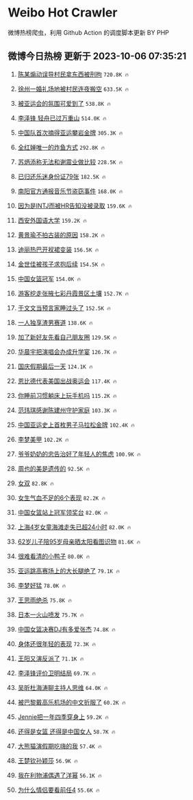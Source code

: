# Weibo Hot Crawler 



微博热榜爬虫，利用 Github Action 的调度脚本更新 BY PHP 


## 微博今日热榜 更新于 2023-10-06 07:35:21 
1. [陈某煽动误导村民拿东西被刑拘](https://s.weibo.com/weibo?q=%23%E9%99%88%E6%9F%90%E7%85%BD%E5%8A%A8%E8%AF%AF%E5%AF%BC%E6%9D%91%E6%B0%91%E6%8B%BF%E4%B8%9C%E8%A5%BF%E8%A2%AB%E5%88%91%E6%8B%98%23&t=31&band_rank=1&Refer=top) `720.8K 🔥` 

1. [徐州一婚礼场地被村民连夜搬空](https://s.weibo.com/weibo?q=%23%E5%BE%90%E5%B7%9E%E4%B8%80%E5%A9%9A%E7%A4%BC%E5%9C%BA%E5%9C%B0%E8%A2%AB%E6%9D%91%E6%B0%91%E8%BF%9E%E5%A4%9C%E6%90%AC%E7%A9%BA%23&t=31&band_rank=2&Refer=top) `633.5K 🔥` 

1. [被亚运会的氛围可爱到了](https://s.weibo.com/weibo?q=%23%E8%A2%AB%E4%BA%9A%E8%BF%90%E4%BC%9A%E7%9A%84%E6%B0%9B%E5%9B%B4%E5%8F%AF%E7%88%B1%E5%88%B0%E4%BA%86%23&t=31&band_rank=3&Refer=top) `538.8K 🔥` 

1. [李泽锋 轻舟已过万重山](https://s.weibo.com/weibo?q=%E6%9D%8E%E6%B3%BD%E9%94%8B%20%E8%BD%BB%E8%88%9F%E5%B7%B2%E8%BF%87%E4%B8%87%E9%87%8D%E5%B1%B1&t=31&band_rank=4&Refer=top) `514.0K 🔥` 

1. [中国队首次摘得亚运攀岩金牌](https://s.weibo.com/weibo?q=%23%E4%B8%AD%E5%9B%BD%E9%98%9F%E9%A6%96%E6%AC%A1%E6%91%98%E5%BE%97%E4%BA%9A%E8%BF%90%E6%94%80%E5%B2%A9%E9%87%91%E7%89%8C%23&t=31&band_rank=5&Refer=top) `305.3K 🔥` 

1. [全红婵唯一的炸鱼方式](https://s.weibo.com/weibo?q=%23%E5%85%A8%E7%BA%A2%E5%A9%B5%E5%94%AF%E4%B8%80%E7%9A%84%E7%82%B8%E9%B1%BC%E6%96%B9%E5%BC%8F%23&t=31&band_rank=6&Refer=top) `292.8K 🔥` 

1. [苏炳添称无法和谢震业做比较](https://s.weibo.com/weibo?q=%23%E8%8B%8F%E7%82%B3%E6%B7%BB%E7%A7%B0%E6%97%A0%E6%B3%95%E5%92%8C%E8%B0%A2%E9%9C%87%E4%B8%9A%E5%81%9A%E6%AF%94%E8%BE%83%23&t=31&band_rank=7&Refer=top) `228.5K 🔥` 

1. [已归还乐迷身份证79张](https://s.weibo.com/weibo?q=%23%E5%B7%B2%E5%BD%92%E8%BF%98%E4%B9%90%E8%BF%B7%E8%BA%AB%E4%BB%BD%E8%AF%8179%E5%BC%A0%23&t=31&band_rank=8&Refer=top) `182.5K 🔥` 

1. [南阳官方通报音乐节盗窃事件](https://s.weibo.com/weibo?q=%23%E5%8D%97%E9%98%B3%E5%AE%98%E6%96%B9%E9%80%9A%E6%8A%A5%E9%9F%B3%E4%B9%90%E8%8A%82%E7%9B%97%E7%AA%83%E4%BA%8B%E4%BB%B6%23&t=31&band_rank=9&Refer=top) `168.0K 🔥` 

1. [因为是INTJ而被HR告知没被录取](https://s.weibo.com/weibo?q=%23%E5%9B%A0%E4%B8%BA%E6%98%AFINTJ%E8%80%8C%E8%A2%ABHR%E5%91%8A%E7%9F%A5%E6%B2%A1%E8%A2%AB%E5%BD%95%E5%8F%96%23&t=31&band_rank=10&Refer=top) `159.6K 🔥` 

1. [西安外国语大学](https://s.weibo.com/weibo?q=%E8%A5%BF%E5%AE%89%E5%A4%96%E5%9B%BD%E8%AF%AD%E5%A4%A7%E5%AD%A6&t=31&band_rank=11&Refer=top) `159.2K 🔥` 

1. [黄景瑜不拍古装的原因](https://s.weibo.com/weibo?q=%23%E9%BB%84%E6%99%AF%E7%91%9C%E4%B8%8D%E6%8B%8D%E5%8F%A4%E8%A3%85%E7%9A%84%E5%8E%9F%E5%9B%A0%23&t=31&band_rank=12&Refer=top) `158.2K 🔥` 

1. [迪丽热巴开衩裙变装](https://s.weibo.com/weibo?q=%23%E8%BF%AA%E4%B8%BD%E7%83%AD%E5%B7%B4%E5%BC%80%E8%A1%A9%E8%A3%99%E5%8F%98%E8%A3%85%23&t=31&band_rank=13&Refer=top) `156.5K 🔥` 

1. [金世佳被孩子求抱后续](https://s.weibo.com/weibo?q=%23%E9%87%91%E4%B8%96%E4%BD%B3%E8%A2%AB%E5%AD%A9%E5%AD%90%E6%B1%82%E6%8A%B1%E5%90%8E%E7%BB%AD%23&t=31&band_rank=14&Refer=top) `154.5K 🔥` 

1. [中国女篮冠军](https://s.weibo.com/weibo?q=%23%E4%B8%AD%E5%9B%BD%E5%A5%B3%E7%AF%AE%E5%86%A0%E5%86%9B%23&t=31&band_rank=15&Refer=top) `154.0K 🔥` 

1. [游客挖走张掖七彩丹霞景区土壤](https://s.weibo.com/weibo?q=%23%E6%B8%B8%E5%AE%A2%E6%8C%96%E8%B5%B0%E5%BC%A0%E6%8E%96%E4%B8%83%E5%BD%A9%E4%B8%B9%E9%9C%9E%E6%99%AF%E5%8C%BA%E5%9C%9F%E5%A3%A4%23&t=31&band_rank=16&Refer=top) `152.7K 🔥` 

1. [于文文当预言家睡过头了](https://s.weibo.com/weibo?q=%23%E4%BA%8E%E6%96%87%E6%96%87%E5%BD%93%E9%A2%84%E8%A8%80%E5%AE%B6%E7%9D%A1%E8%BF%87%E5%A4%B4%E4%BA%86%23&t=31&band_rank=17&Refer=top) `152.5K 🔥` 

1. [一人独享渣男赛道](https://s.weibo.com/weibo?q=%23%E4%B8%80%E4%BA%BA%E7%8B%AC%E4%BA%AB%E6%B8%A3%E7%94%B7%E8%B5%9B%E9%81%93%23&t=31&band_rank=18&Refer=top) `138.6K 🔥` 

1. [加了新好友先看自己朋友圈](https://s.weibo.com/weibo?q=%23%E5%8A%A0%E4%BA%86%E6%96%B0%E5%A5%BD%E5%8F%8B%E5%85%88%E7%9C%8B%E8%87%AA%E5%B7%B1%E6%9C%8B%E5%8F%8B%E5%9C%88%23&t=31&band_rank=19&Refer=top) `129.5K 🔥` 

1. [华晨宇把演唱会办成升学宴](https://s.weibo.com/weibo?q=%23%E5%8D%8E%E6%99%A8%E5%AE%87%E6%8A%8A%E6%BC%94%E5%94%B1%E4%BC%9A%E5%8A%9E%E6%88%90%E5%8D%87%E5%AD%A6%E5%AE%B4%23&t=31&band_rank=20&Refer=top) `126.7K 🔥` 

1. [国庆假期最后一天](https://s.weibo.com/weibo?q=%23%E5%9B%BD%E5%BA%86%E5%81%87%E6%9C%9F%E6%9C%80%E5%90%8E%E4%B8%80%E5%A4%A9%23&t=31&band_rank=21&Refer=top) `124.1K 🔥` 

1. [恩比德代表美国出战奥运会](https://s.weibo.com/weibo?q=%23%E6%81%A9%E6%AF%94%E5%BE%B7%E4%BB%A3%E8%A1%A8%E7%BE%8E%E5%9B%BD%E5%87%BA%E6%88%98%E5%A5%A5%E8%BF%90%E4%BC%9A%23&t=31&band_rank=22&Refer=top) `117.4K 🔥` 

1. [你睡前习惯躺床上玩手机吗](https://s.weibo.com/weibo?q=%23%E4%BD%A0%E7%9D%A1%E5%89%8D%E4%B9%A0%E6%83%AF%E8%BA%BA%E5%BA%8A%E4%B8%8A%E7%8E%A9%E6%89%8B%E6%9C%BA%E5%90%97%23&t=31&band_rank=23&Refer=top) `115.2K 🔥` 

1. [范玮琪感谢陈建州守护家庭](https://s.weibo.com/weibo?q=%23%E8%8C%83%E7%8E%AE%E7%90%AA%E6%84%9F%E8%B0%A2%E9%99%88%E5%BB%BA%E5%B7%9E%E5%AE%88%E6%8A%A4%E5%AE%B6%E5%BA%AD%23&t=31&band_rank=24&Refer=top) `103.3K 🔥` 

1. [中国亚运史上首枚男子马拉松金牌](https://s.weibo.com/weibo?q=%23%E4%B8%AD%E5%9B%BD%E4%BA%9A%E8%BF%90%E5%8F%B2%E4%B8%8A%E9%A6%96%E6%9E%9A%E7%94%B7%E5%AD%90%E9%A9%AC%E6%8B%89%E6%9D%BE%E9%87%91%E7%89%8C%23&t=31&band_rank=25&Refer=top) `102.4K 🔥` 

1. [李梦美甲](https://s.weibo.com/weibo?q=%23%E6%9D%8E%E6%A2%A6%E7%BE%8E%E7%94%B2%23&t=31&band_rank=26&Refer=top) `102.2K 🔥` 

1. [爷爷奶奶的忠告治好了年轻人的焦虑](https://s.weibo.com/weibo?q=%23%E7%88%B7%E7%88%B7%E5%A5%B6%E5%A5%B6%E7%9A%84%E5%BF%A0%E5%91%8A%E6%B2%BB%E5%A5%BD%E4%BA%86%E5%B9%B4%E8%BD%BB%E4%BA%BA%E7%9A%84%E7%84%A6%E8%99%91%23&t=31&band_rank=27&Refer=top) `100.9K 🔥` 

1. [周也的美是遗传的](https://s.weibo.com/weibo?q=%23%E5%91%A8%E4%B9%9F%E7%9A%84%E7%BE%8E%E6%98%AF%E9%81%97%E4%BC%A0%E7%9A%84%23&t=31&band_rank=28&Refer=top) `92.5K 🔥` 

1. [女双](https://s.weibo.com/weibo?q=%E5%A5%B3%E5%8F%8C&t=31&band_rank=29&Refer=top) `82.8K 🔥` 

1. [女生气血不足的6个表现](https://s.weibo.com/weibo?q=%23%E5%A5%B3%E7%94%9F%E6%B0%94%E8%A1%80%E4%B8%8D%E8%B6%B3%E7%9A%846%E4%B8%AA%E8%A1%A8%E7%8E%B0%23&t=31&band_rank=30&Refer=top) `82.2K 🔥` 

1. [中国女篮站上冠军领奖台](https://s.weibo.com/weibo?q=%23%E4%B8%AD%E5%9B%BD%E5%A5%B3%E7%AF%AE%E7%AB%99%E4%B8%8A%E5%86%A0%E5%86%9B%E9%A2%86%E5%A5%96%E5%8F%B0%23&t=31&band_rank=31&Refer=top) `82.0K 🔥` 

1. [上海4岁女童海滩走失已超24小时](https://s.weibo.com/weibo?q=%23%E4%B8%8A%E6%B5%B74%E5%B2%81%E5%A5%B3%E7%AB%A5%E6%B5%B7%E6%BB%A9%E8%B5%B0%E5%A4%B1%E5%B7%B2%E8%B6%8524%E5%B0%8F%E6%97%B6%23&t=31&band_rank=32&Refer=top) `82.0K 🔥` 

1. [62岁儿子陪95岁母亲晒太阳看图识物](https://s.weibo.com/weibo?q=%2362%E5%B2%81%E5%84%BF%E5%AD%90%E9%99%AA95%E5%B2%81%E6%AF%8D%E4%BA%B2%E6%99%92%E5%A4%AA%E9%98%B3%E7%9C%8B%E5%9B%BE%E8%AF%86%E7%89%A9%23&t=31&band_rank=33&Refer=top) `81.6K 🔥` 

1. [很难看清的小鸭子](https://s.weibo.com/weibo?q=%23%E5%BE%88%E9%9A%BE%E7%9C%8B%E6%B8%85%E7%9A%84%E5%B0%8F%E9%B8%AD%E5%AD%90%23&t=31&band_rank=34&Refer=top) `80.0K 🔥` 

1. [亚运跳高赛场上的大长腿绝了](https://s.weibo.com/weibo?q=%23%E4%BA%9A%E8%BF%90%E8%B7%B3%E9%AB%98%E8%B5%9B%E5%9C%BA%E4%B8%8A%E7%9A%84%E5%A4%A7%E9%95%BF%E8%85%BF%E7%BB%9D%E4%BA%86%23&t=31&band_rank=35&Refer=top) `79.1K 🔥` 

1. [李梦好猛](https://s.weibo.com/weibo?q=%E6%9D%8E%E6%A2%A6%E5%A5%BD%E7%8C%9B&t=31&band_rank=36&Refer=top) `78.0K 🔥` 

1. [王思雨绝杀](https://s.weibo.com/weibo?q=%23%E7%8E%8B%E6%80%9D%E9%9B%A8%E7%BB%9D%E6%9D%80%23&t=31&band_rank=37&Refer=top) `75.8K 🔥` 

1. [日本一火山喷发](https://s.weibo.com/weibo?q=%23%E6%97%A5%E6%9C%AC%E4%B8%80%E7%81%AB%E5%B1%B1%E5%96%B7%E5%8F%91%23&t=31&band_rank=38&Refer=top) `75.7K 🔥` 

1. [中国女篮决赛DJ有多爱张杰](https://s.weibo.com/weibo?q=%23%E4%B8%AD%E5%9B%BD%E5%A5%B3%E7%AF%AE%E5%86%B3%E8%B5%9BDJ%E6%9C%89%E5%A4%9A%E7%88%B1%E5%BC%A0%E6%9D%B0%23&t=31&band_rank=39&Refer=top) `74.8K 🔥` 

1. [身体还很年轻的表现](https://s.weibo.com/weibo?q=%23%E8%BA%AB%E4%BD%93%E8%BF%98%E5%BE%88%E5%B9%B4%E8%BD%BB%E7%9A%84%E8%A1%A8%E7%8E%B0%23&t=31&band_rank=40&Refer=top) `72.3K 🔥` 

1. [王阳又演反派了](https://s.weibo.com/weibo?q=%23%E7%8E%8B%E9%98%B3%E5%8F%88%E6%BC%94%E5%8F%8D%E6%B4%BE%E4%BA%86%23&t=31&band_rank=41&Refer=top) `71.1K 🔥` 

1. [李泽锋评价卫明结局](https://s.weibo.com/weibo?q=%23%E6%9D%8E%E6%B3%BD%E9%94%8B%E8%AF%84%E4%BB%B7%E5%8D%AB%E6%98%8E%E7%BB%93%E5%B1%80%23&t=31&band_rank=42&Refer=top) `69.7K 🔥` 

1. [吴昕杜海涛聊主持人思维](https://s.weibo.com/weibo?q=%23%E5%90%B4%E6%98%95%E6%9D%9C%E6%B5%B7%E6%B6%9B%E8%81%8A%E4%B8%BB%E6%8C%81%E4%BA%BA%E6%80%9D%E7%BB%B4%23&t=31&band_rank=43&Refer=top) `64.0K 🔥` 

1. [被巴黎戴高乐机场的中文折服了](https://s.weibo.com/weibo?q=%23%E8%A2%AB%E5%B7%B4%E9%BB%8E%E6%88%B4%E9%AB%98%E4%B9%90%E6%9C%BA%E5%9C%BA%E7%9A%84%E4%B8%AD%E6%96%87%E6%8A%98%E6%9C%8D%E4%BA%86%23&t=31&band_rank=44&Refer=top) `60.2K 🔥` 

1. [Jennie把一年四季穿身上](https://s.weibo.com/weibo?q=%23Jennie%E6%8A%8A%E4%B8%80%E5%B9%B4%E5%9B%9B%E5%AD%A3%E7%A9%BF%E8%BA%AB%E4%B8%8A%23&t=31&band_rank=45&Refer=top) `59.2K 🔥` 

1. [还得是女篮 还得是中国女人](https://s.weibo.com/weibo?q=%E8%BF%98%E5%BE%97%E6%98%AF%E5%A5%B3%E7%AF%AE%20%E8%BF%98%E5%BE%97%E6%98%AF%E4%B8%AD%E5%9B%BD%E5%A5%B3%E4%BA%BA&t=31&band_rank=46&Refer=top) `58.7K 🔥` 

1. [大熊猫演假期吃嗨的我](https://s.weibo.com/weibo?q=%23%E5%A4%A7%E7%86%8A%E7%8C%AB%E6%BC%94%E5%81%87%E6%9C%9F%E5%90%83%E5%97%A8%E7%9A%84%E6%88%91%23&t=31&band_rank=47&Refer=top) `57.4K 🔥` 

1. [王楚钦孙颖莎](https://s.weibo.com/weibo?q=%E7%8E%8B%E6%A5%9A%E9%92%A6%E5%AD%99%E9%A2%96%E8%8E%8E&t=31&band_rank=48&Refer=top) `56.9K 🔥` 

1. [我在利物浦偶遇了洋幂](https://s.weibo.com/weibo?q=%23%E6%88%91%E5%9C%A8%E5%88%A9%E7%89%A9%E6%B5%A6%E5%81%B6%E9%81%87%E4%BA%86%E6%B4%8B%E5%B9%82%23&t=31&band_rank=49&Refer=top) `56.1K 🔥` 

1. [为什么情侣要看前任4](https://s.weibo.com/weibo?q=%23%E4%B8%BA%E4%BB%80%E4%B9%88%E6%83%85%E4%BE%A3%E8%A6%81%E7%9C%8B%E5%89%8D%E4%BB%BB4%23&t=31&band_rank=50&Refer=top) `55.6K 🔥` 

